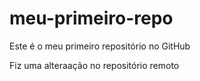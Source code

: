 # meu-primeiro-repo
Este é o meu primeiro repositório no GitHub

Fiz uma alteraação no repositório remoto
